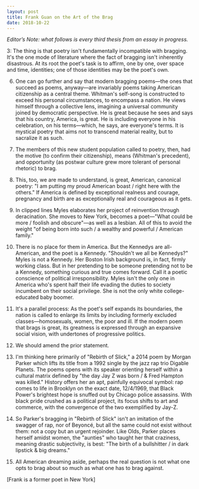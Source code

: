 ```yaml
---
layout: post
title: Frank Guan on the Art of the Brag
date: 2018-10-22
---
```

_Editor’s Note: what follows is every third thesis from an essay in progress._

3: The thing is that poetry isn't fundamentally incompatible with bragging. It's the one mode of literature where the fact of bragging isn't inherently disastrous. At its root the poet's task is to affirm, one by one, over space and time, identities; one of those identities may be the poet's own.

6. One can go further and say that modern bragging poems—the ones that succeed as poems, anyway—are invariably poems taking American citizenship as a central theme. Whitman's self-song is constructed to exceed his personal circumstances, to encompass a nation. He views himself through a collective lens, imagining a universal community joined by democratic perspective. He is great because he sees and says that his country, America, is great. He is including everyone in his celebration, on his terms—which, he says, are everyone's terms. It is mystical poetry that aims not to transcend material reality, but to sacralize it as such.

9. The members of this new student population called to poetry, then, had the motive (to confirm their citizenship), means (Whitman's precedent), and opportunity (as postwar culture grew more tolerant of personal rhetoric) to brag.

12. This, too, we are made to understand, is great, American, canonical poetry: "I am putting my proud American boast / right here with the others." If America is defined by exceptional realness and courage, pregnancy and birth are as exceptionally real and courageous as it gets.

15. In clipped lines Myles elaborates her project of reinvention through deracination. She moves to New York, becomes a poet—"What could be more / foolish and obscure"—as well as a lesbian. All of this to avoid the weight "of being born into such / a wealthy and powerful / American family."

18. There is no place for them in America. But the Kennedys are all-American, and the poet is a Kennedy. "Shouldn't we all be Kennedys?" Myles is not a Kennedy. Her Boston Irish background is, in fact, firmly working class. But in her pretending to be someone pretending not to be a Kennedy, something curious and true comes forward. Call it a poetic conscience of political irresponsibility. Myles isn't the only one in America who's spent half their life evading the duties to society incumbent on their social privilege. She is not the only white college-educated baby boomer.

21. It's a parallel process: As the poet's self expands its boundaries, the nation is called to enlarge its limits by including formerly excluded classes—homosexuals, women, the poor and ill. If the modern poem that brags is great, its greatness is expressed through an expansive social vision, with undertones of progressive politics.

24. We should amend the prior statement.

27. I'm thinking here primarily of "Rebirth of Slick," a 2014 poem by Morgan Parker which lifts its title from a 1992 single by the jazz rap trio Digable Planets. The poems opens with its speaker orienting herself within a cultural matrix defined by "the day Jay Z was born / & Fred Hampton was killed." History offers her an apt, painfully equivocal symbol: rap comes to life in Brooklyn on the exact date, 12/4/1969, that Black Power's brightest hope is snuffed out by Chicago police assassins. With black pride crushed as a political project, its focus shifts to art and commerce, with the convergence of the two exemplified by Jay-Z.

30. So Parker's bragging in "Rebirth of Slick" isn't an imitation of the swagger of rap, nor of Beyoncé, but all the same could not exist without them: not a copy but an urgent rejoinder. Like Olds, Parker places herself amidst women, the "aunties" who taught her that craziness, meaning drastic subjectivity, is best: "The birth of a bullshitter / in dark lipstick & big dreams."

33. All American dreaming aside, perhaps the real question is not what one opts to brag about so much as what one has to brag against.

[Frank is a former poet in New York]
